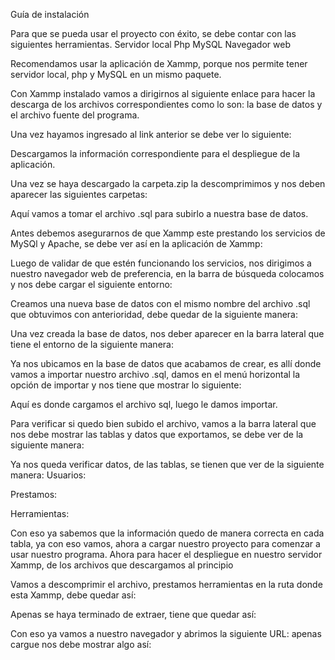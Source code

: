 Guía de instalación

Para que se pueda usar el proyecto con éxito, se debe contar con las siguientes herramientas.
Servidor local
Php
MySQL
Navegador web

Recomendamos usar la aplicación de Xammp, porque nos permite tener servidor local, php y MySQL en un mismo paquete.

Con Xammp instalado vamos a dirigirnos al siguiente enlace para hacer la descarga de los archivos correspondientes como lo son: la base de datos y el archivo fuente del programa.

Una vez hayamos ingresado al link anterior se debe ver lo siguiente:

Descargamos la información correspondiente para el despliegue de la aplicación.


Una vez se haya descargado la carpeta.zip la descomprimimos y nos deben aparecer las siguientes carpetas:

Aquí vamos a tomar el archivo .sql para subirlo a nuestra base de datos.

Antes debemos asegurarnos de que Xammp este prestando los servicios de MySQl y Apache, se debe ver así en la aplicación de Xammp:


Luego de validar de que estén funcionando los servicios, nos dirigimos a nuestro navegador web de preferencia, en la barra de búsqueda colocamos y nos debe cargar el siguiente entorno:

Creamos una nueva base de datos con el mismo nombre del archivo .sql que obtuvimos con anterioridad, debe quedar de la siguiente manera:


Una vez creada la base de datos, nos deber aparecer en la barra lateral que tiene el entorno de la siguiente manera:

Ya nos ubicamos en la base de datos que acabamos de crear, es allí donde vamos a importar nuestro archivo .sql, damos en el menú horizontal la opción de importar y nos tiene que mostrar lo siguiente:


Aquí es donde cargamos el archivo sql, luego le damos importar.


Para verificar si quedo bien subido el archivo, vamos a la barra lateral que nos debe mostrar las tablas y datos que exportamos, se debe ver de la siguiente manera:


Ya nos queda verificar datos, de las tablas, se tienen que ver de la siguiente manera:
Usuarios:

Prestamos:

Herramientas:


Con eso ya sabemos que la información quedo de manera correcta en cada tabla, ya con eso vamos, ahora a cargar nuestro proyecto para comenzar a usar nuestro programa.
Ahora para hacer el despliegue en nuestro servidor Xammp, de los archivos que descargamos al principio 

Vamos a descomprimir el archivo, prestamos herramientas en la ruta donde esta Xammp, debe quedar así:


Apenas se haya terminado de extraer, tiene que quedar así:



Con eso ya vamos a nuestro navegador y abrimos la siguiente URL: apenas cargue nos debe mostrar algo así:
